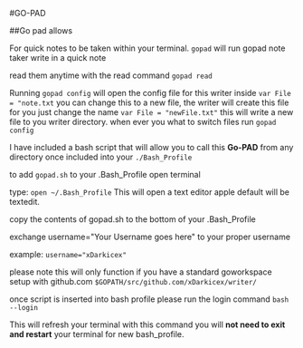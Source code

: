 #GO-PAD

##Go pad allows 

For quick notes to be taken within your terminal.
`gopad` 
will run gopad note taker write in a quick note

read them anytime with the read command
`gopad read`

Running 
`gopad config` 
will open the config file for this writer inside `var File = "note.txt` you can change this to a new file,
the writer will create this file for you just change the name `var File = "newFile.txt"`
this will write a new file to you writer directory. when ever you what to switch files run `gopad config`



I have included a bash script that will allow you to call this **Go-PAD** from any directory once included into your `./Bash_Profile`

to add `gopad.sh` to your .Bash_Profile open terminal 

type:
`open ~/.Bash_Profile`
This will open a text editor apple default will be textedit.

copy the contents of gopad.sh to the bottom of your .Bash_Profile

exchange username="Your Username goes here" to your proper username 

example: 
`username="xDarkicex"`

please note this will only function if you have a standard goworkspace setup with github.com
`$GOPATH/src/github.com/xDarkicex/writer/`

once script is inserted into bash profile please run the login command
`bash --login`

This will refresh your terminal with this command you will **not need to exit and restart** your terminal for new bash_profile.